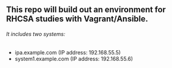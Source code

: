 ## This repo will build out an environment for RHCSA studies with Vagrant/Ansible.

###### It includes two systems:
- ipa.example.com (IP address: 192.168.55.5)
- system1.example.com (IP address: 192.168.55.6)

